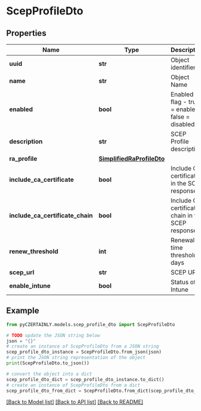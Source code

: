 # ScepProfileDto


## Properties

Name | Type | Description | Notes
------------ | ------------- | ------------- | -------------
**uuid** | **str** | Object identifier | 
**name** | **str** | Object Name | 
**enabled** | **bool** | Enabled flag - true &#x3D; enabled; false &#x3D; disabled | 
**description** | **str** | SCEP Profile description | [optional] 
**ra_profile** | [**SimplifiedRaProfileDto**](SimplifiedRaProfileDto.md) |  | [optional] 
**include_ca_certificate** | **bool** | Include CA certificate in the SCEP response | 
**include_ca_certificate_chain** | **bool** | Include CA certificate chain in the SCEP response | 
**renew_threshold** | **int** | Renewal time threshold in days | [optional] 
**scep_url** | **str** | SCEP URL | [optional] 
**enable_intune** | **bool** | Status of Intune | [optional] 

## Example

```python
from pyCZERTAINLY.models.scep_profile_dto import ScepProfileDto

# TODO update the JSON string below
json = "{}"
# create an instance of ScepProfileDto from a JSON string
scep_profile_dto_instance = ScepProfileDto.from_json(json)
# print the JSON string representation of the object
print(ScepProfileDto.to_json())

# convert the object into a dict
scep_profile_dto_dict = scep_profile_dto_instance.to_dict()
# create an instance of ScepProfileDto from a dict
scep_profile_dto_from_dict = ScepProfileDto.from_dict(scep_profile_dto_dict)
```
[[Back to Model list]](../README.md#documentation-for-models) [[Back to API list]](../README.md#documentation-for-api-endpoints) [[Back to README]](../README.md)


